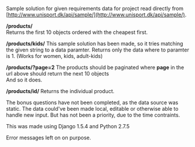 Sample solution for given requirements
data for project read directly from [http://www.unisport.dk/api/sample/](http://www.unisport.dk/api/sample/).

**/products/**  
Returns the first 10 objects ordered with the cheapest first.
 
**/products/kids/** 
This sample solution has been made, so it tries matching the given string to a data paramter.
Returns only the data where to paramter is 1. (Works for women, kids, adult-kids)

**/products/?page=2** 
 The products should be paginated where **page** in the url above should return the next 10 objects  
And so it does.

 **/products/id/**
Returns the individual product.


The bonus questions have not been completed, as the data source was static.
The data could've been made local, editable or otherwise able to handle new input.
But has not been a priority, due to the time contraints.

This was made using Django 1.5.4 and Python 2.7.5

Error messages left on on purpose.